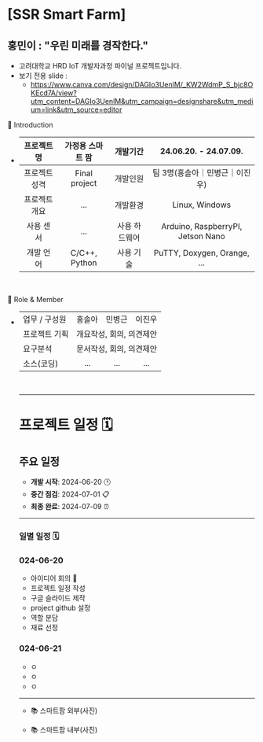 # [SSR Smart Farm]

## 홍민이 : **"우린 미래를 경작한다."**

- 고려대학교 HRD IoT 개발자과정 파이널 프로젝트입니다.
- 보기 전용 slide :
  - https://www.canva.com/design/DAGIo3UenlM/_KW2WdmP_S_bjc8OKEcd7A/view?utm_content=DAGIo3UenlM&utm_campaign=designshare&utm_medium=link&utm_source=editor

👋 Introduction

- |프로젝트 명|가정용 스마트 팜|개발기간|24.06.20. - 24.07.09.|
  |:---:|:---:|:---:|:---:|
  |프로젝트 성격|Final project|개발인원|팀 3명(홍솔아｜민병근｜이진우)|
  |프로젝트 개요|...|개발환경 |Linux, Windows|
  |사용 센서|...|사용 하드웨어|Arduino, RaspberryPI, Jetson Nano|
  |개발 언어|C/C++, Python|사용 기술|PuTTY, Doxygen, Orange, ...|
 
<br/>

📑 Role & Member

- <table style="border: 2px;">
  <tr>
    <td> 업무 / 구성원 </td>
    <td> 홍솔아 </td>
    <td> 민병근 </td>
    <td> 이진우 </td>
  </tr><tr>
    <td> 프로젝트 기획 </td>
    <td colspan="3"> 개요작성, 회의, 의견제안 </td>
  </tr><tr>
    <td>요구분석 </td>
    <td colspan="3"> 문서작성, 회의, 의견제안 </td>
  </tr><tr>
    <td> 소스(코딩) </td>
    <td>　... </td>
    <td>　... </td>
    <td>　... </td>
  </tr>
</table>
<br/>

-------------------
# 프로젝트 일정 🗓️
## 주요 일정 

- **개발 시작**: 2024-06-20 🕒
- **중간 점검**: 2024-07-01 📋
- **최종 완료**: 2024-07-09 ⏰
--------------------
### 일별 일정 🗓️
### 024-06-20
- 아이디어 회의 🤔
- 프로젝트 일정 작성
- 구글 슬라이드 제작
- project github 설정
- 역할 분담
- 재료 선정

### 024-06-21
- ㅇ
- ㅇ
- ㅇ


----------------------------
- 📚 스마트팜 외부(사진)

- 📚 스마트팜 내부(사진)
